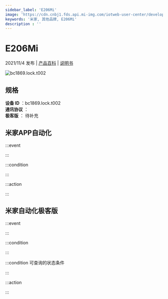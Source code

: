 ```yaml
---
sidebar_label: 'E206Mi'
image: 'https://cdn.cnbj1.fds.api.mi-img.com/iotweb-user-center/developer_1679047687579U8i5H3D6.png?GalaxyAccessKeyId=AKVGLQWBOVIRQ3XLEW&Expires=9223372036854775807&Signature=dsSA216srWva6WcNtPFI5aqImJE='
keywords: '米家, 其他品牌, E206Mi'
description : ''
---
```

# E206Mi

2021/11/4 发布 | [产品百科](https://home.mi.com/webapp/content/baike/product/index.html?model=bc1869.lock.t002/) | [说明书](https://home.mi.com/views/introduction.html?model=bc1869.lock.t002&region=cn)

![bc1869.lock.t002](https://cdn.cnbj1.fds.api.mi-img.com/iotweb-user-center/developer_1679047687579U8i5H3D6.png?GalaxyAccessKeyId=AKVGLQWBOVIRQ3XLEW&Expires=9223372036854775807&Signature=dsSA216srWva6WcNtPFI5aqImJE=)

## 规格  
> 
**设备 ID** ：bc1869.lock.t002  
**通讯协议** ：  
**极客版**  ： 待补充 


## 米家APP自动化  

:::event  

:::

:::condition  

:::

:::action   

:::

## 米家自动化极客版  

:::event  

:::

:::condition  

:::

:::condition 可查询的状态条件  

:::

:::action  

:::

        
